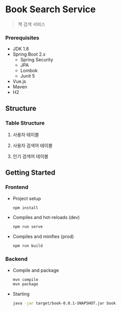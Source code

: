 Book Search Service
===================================
> 책 검색 서비스


### Prerequisites   
- JDK 1.8   
- Spring Boot 2.x   
    - Spring Security   
    - JPA   
    - Lombok   
    - Junit 5   
- Vue.js   
- Maven   
- H2   


## Structure
### Table Structure
1. 사용자 테이블   

2. 사용자 검색어 테이블   

3. 인기 검색어 테이블   


## Getting Started
### Frontend   
- Project setup
   ~~~bash
   npm install
   ~~~

- Compiles and hot-reloads (dev)
   ~~~bash
   npm run serve
   ~~~
   
- Compiles and minifies (prod)
   ~~~bash
   npm run build
   ~~~

### Backend
- Compile and package
   ~~~bash
   mvn compile
   mvn package
   ~~~
- Starting
   ~~~bash
   java -jar target/book-0.0.1-SNAPSHOT.jar book
   ~~~
